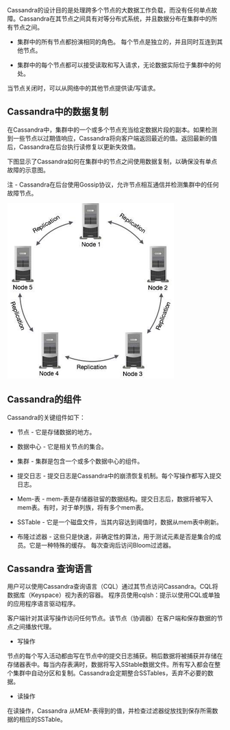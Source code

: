 Cassandra的设计目的是处理跨多个节点的大数据工作负载，而没有任何单点故障。Cassandra在其节点之间具有对等分布式系统，并且数据分布在集群中的所有节点之间。

- 集群中的所有节点都扮演相同的角色。 每个节点是独立的，并且同时互连到其他节点。

- 集群中的每个节点都可以接受读取和写入请求，无论数据实际位于集群中的何处。

当节点关闭时，可以从网络中的其他节点提供读/写请求。

## Cassandra中的数据复制

在Cassandra中，集群中的一个或多个节点充当给定数据片段的副本。如果检测到一些节点以过期值响应，Cassandra将向客户端返回最近的值。返回最新的值后，Cassandra在后台执行读修复以更新失效值。

下图显示了Cassandra如何在集群中的节点之间使用数据复制，以确保没有单点故障的示意图。

注 - Cassandra在后台使用Gossip协议，允许节点相互通信并检测集群中的任何故障节点。

![images](https://github.com/foxliang/Blog/blob/master/images/Cassandra%E6%95%B0%E6%8D%AE%E5%A4%8D%E5%88%B6.jpg)

## Cassandra的组件
Cassandra的关键组件如下：

- 节点 - 它是存储数据的地方。

- 数据中心 - 它是相关节点的集合。

- 集群 - 集群是包含一个或多个数据中心的组件。

- 提交日志 - 提交日志是Cassandra中的崩溃恢复机制。每个写操作都写入提交日志。

- Mem-表 - mem-表是存储器驻留的数据结构。提交日志后，数据将被写入mem表。有时，对于单列族，将有多个mem表。

- SSTable - 它是一个磁盘文件，当其内容达到阈值时，数据从mem表中刷新。

- 布隆过滤器 - 这些只是快速，非确定性的算法，用于测试元素是否是集合的成员。它是一种特殊的缓存。 每次查询后访问Bloom过滤器。

## Cassandra 查询语言
用户可以使用Cassandra查询语言（CQL）通过其节点访问Cassandra。CQL将数据库（Keyspace）视为表的容器。 程序员使用cqlsh：提示以使用CQL或单独的应用程序语言驱动程序。

客户端针对其读写操作访问任何节点。该节点（协调器）在客户端和保存数据的节点之间播放代理。

- 写操作

节点的每个写入活动都由写在节点中的提交日志捕获。稍后数据将被捕获并存储在存储器表中。每当内存表满时，数据将写入SStable数据文件。所有写入都会在整个集群中自动分区和复制。Cassandra会定期整合SSTables，丢弃不必要的数据。

- 读操作

在读操作，Cassandra 从MEM-表得到的值，并检查过滤器绽放找到保存所需数据的相应的SSTable。


